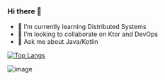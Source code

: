 ### Hi there 👋

<!--
**kamilchulakov/kamilchulakov** is a ✨ _special_ ✨ repository because its `README.md` (this file) appears on your GitHub profile.

Here are some ideas to get you started:

- 🔭 I’m currently working on ...
- 🌱 I’m currently learning ...
- 👯 I’m looking to collaborate on ...
- 🤔 I’m looking for help with ...
- 💬 Ask me about ...
- 📫 How to reach me: ...
- 😄 Pronouns: ...
- ⚡ Fun fact: ...
-->

- 🌱 I’m currently learning Distributed Systems
- 👯 I’m looking to collaborate on Ktor and DevOps
- 💬 Ask me about Java/Kotlin

[![Top Langs](https://github-readme-stats.vercel.app/api/top-langs/?username=kamilchulakov&layout=compact)](https://github.com/anuraghazra/github-readme-stats)

![image](https://user-images.githubusercontent.com/45203116/153231477-831fb32d-2387-4735-a845-1e8b35c3c5c7.png)
